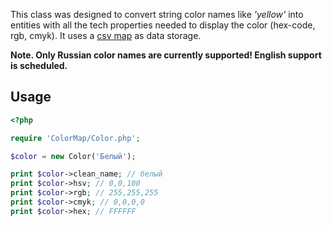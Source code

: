 This class was designed to convert string color names like *'yellow'* into entities with all the tech properties needed to display the color (hex-code, rgb, cmyk). It uses a [csv map](https://github.com/yentsun/ColorMap/blob/master/map.csv) as  data storage.

**Note. Only Russian color names are currently supported! English support is scheduled.**

Usage
-----

```php
<?php

require 'ColorMap/Color.php';

$color = new Color('Белый');

print $color->clean_name; // белый
print $color->hsv; // 0,0,100
print $color->rgb; // 255,255,255
print $color->cmyk; // 0,0,0,0
print $color->hex; // FFFFFF
```
